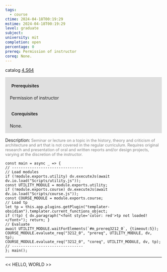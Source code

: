 ```yaml
---
tags:
  - course
ctime: 2024-04-18T00:19:29
mstime: 2024-04-18T00:19:29
level: graduate
subject: 
university: mit
completion: open
percentage: 0
prereq: Permission of instructor
coreq: None.
---
```


catalog [4.S64](http://student.mit.edu/catalog/m4f.html#4.S64)

<span style="display: block; padding: 15px; background-color: rgb(100, 100, 100, 0.2);"><font id="m_prereq3212_0" style="display: block; font-family: Arial, sans-serif; font-weight: bold; padding: 5px">Prerequisites</font><br><span id="prereq3212_0">Permission of instructor</span></span>
<span style="display: block; padding: 15px; background-color: rgb(100, 100, 100, 0.2);"><font id="m_coreq3212_0" style="display: block; font-family: Arial, sans-serif; font-weight: bold; padding: 5px">Corequisites</font><br><span id="coreq3212_0">None.</span></span>

<font style="">Description:</font>
<font style="color: grey; font-size: 0.8rem;">Seminar or lecture on a topic in the history, theory and criticism of architecture and art that is not covered in the regular curriculum. Requires original research and presentation of oral and written reports and/or design projects, varying at the discretion of the instructor.</font>

```dataviewjs
const main = async _ => {
// --------------------------------
// Load modules
if (!module.exports.utility) dv.executeJs(await dv.io.load("Scripts/utility.js"));
const UTILITY_MODULE = module.exports.utility;
if (!module.exports.course) dv.executeJs(await dv.io.load("Scripts/course.js"));
const COURSE_MODULE = module.exports.course;
// Load tp
let tp = this.app.plugins.getPlugin("templater-obsidian").templater.current_functions_object;
if (!tp) { dv.paragraph("<font style='color: red'>tp not loaded!</font>"); return; }
// Evaluate
await UTILITY_MODULE.waitForElements(`#m_prereq3212_0`, {timeout:5});
COURSE_MODULE.evaluate_req("3212_0", "prereq", UTILITY_MODULE, dv, tp);
COURSE_MODULE.evaluate_req("3212_0", "coreq", UTILITY_MODULE, dv, tp);
// --------------------------------
}; main();
```

---

<< HELLO, WORLD >>
